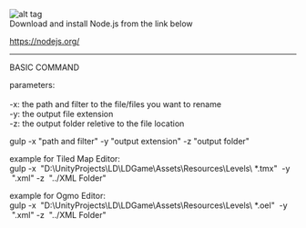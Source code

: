 ![alt tag](http://s22.postimg.org/b2w19eudd/Untitled_1.png)
<br />
Download and install Node.js from the link below

https://nodejs.org/

----------------------------

BASIC COMMAND

parameters: <br /> <br />
-x: the path and filter to the file/files you want to rename  <br />
-y: the output file extension  <br />
-z: the output folder reletive to the file location


gulp -x "path and filter" -y "output extension" -z "output folder"

example for Tiled Map Editor: <br />
gulp -x &nbsp;"D:\UnityProjects\LD\LDGame\Assets\Resources\Levels\ *.tmx"&nbsp; -y &nbsp;".xml" -z&nbsp; "../XML Folder"

example for Ogmo Editor: <br />
gulp -x &nbsp;"D:\UnityProjects\LD\LDGame\Assets\Resources\Levels\ *.oel"&nbsp; -y &nbsp;".xml" -z&nbsp; "../XML Folder"
